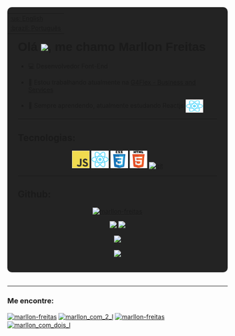 <table align="right">
 <tr><td><a href="https://github.com/Marllon-Freitas/Marllon-Freitas/blob/master/README-en-US.md">:us: English</a></td></tr>
 <tr><td><a href="https://github.com/Marllon-Freitas/Marllon-Freitas/blob/master/README.md">:brazil: Português</a></td></tr>
</table>

<div style="background-color: #232323; padding: 2rem 1.5rem; border-radius: 10px">
  <h1 style="font-family: Nunito, sans-serif">Olá <img src="https://raw.githubusercontent.com/kaueMarques/kaueMarques/master/hi.gif" width="30px">, me chamo Marllon Freitas</h1>

  - 💻 Desenvolvedor Font-End 

  - 🔭 Estou trabalhando atualmente na [G4Flex - Business and Services](http://www.g4flex.com.br/)

  - 🌱 Sempre aprendendo, atualmente estudando Reactjs <img align="center" alt="React" height="30" width="40" src="https://raw.githubusercontent.com/devicons/devicon/master/icons/react/react-original.svg">

  <hr>

  ## Tecnologias:

  <div align="center">
    <a href="https://developer.mozilla.org/en-US/docs/Web/JavaScript" target="_blank" rel="noreferrer"> 
     <img src="https://raw.githubusercontent.com/devicons/devicon/master/icons/javascript/javascript-original.svg" alt="javascript" width="40" height="40"/> 
    </a> 
    <a href="https://reactjs.org/" target="_blank" rel="noreferrer"> 
     <img  alt="React" height="40" width="40" src="https://raw.githubusercontent.com/devicons/devicon/master/icons/react/react-original.svg">
    </a> 
    <a href="https://www.w3schools.com/css/" target="_blank" rel="noreferrer"> 
     <img src="https://raw.githubusercontent.com/devicons/devicon/master/icons/css3/css3-original-wordmark.svg" alt="css3" width="40" height="40"/> 
    </a> 
    <a href="https://www.w3.org/html/" target="_blank" rel="noreferrer"> 
     <img src="https://raw.githubusercontent.com/devicons/devicon/master/icons/html5/html5-original-wordmark.svg" alt="html5" width="40" height="40"/> 
    </a>
    <a href="https://git-scm.com/" target="_blank" rel="noreferrer"> 
     <img src="https://www.vectorlogo.zone/logos/git-scm/git-scm-icon.svg" alt="git" width="40" height="40"/> 
    </a> 
  </div>
  
 <hr>
 
 ## Github:
 
  <div align="center">
     <p align="center" width="100%">
    <a href="https://github.com/ryo-ma/github-profile-trophy">
       <img src="https://github-profile-trophy.vercel.app/?username=marllon-freitas&theme=monokai&rank=SECRET,SSS,SS,S,AAA,AA,A,BBB,BB,B,CCC&margin-w=15&no-bg=true&no-frame=true&column=4&lang=pt-br" alt="marllon-freitas" />
    </a> 
  </p>
     <a href="https://github.com/marllon-freitas">
      <img height="180em" src="https://github-readme-stats.vercel.app/api?username=marllon-freitas&show_icons=true&theme=monokai&include_all_commits=true&count_private=true&locale=pt-br"/>
      <a href="https://github.com/marllon-freitas">
       <img height="180em" src="https://github-readme-stats.vercel.app/api/top-langs/?username=marllon-freitas&layout=compact&langs_count=7&theme=monokai"/>
    </div>
    <div align="center">
        <a href="https://github-readme-activity-graph.cyclic.app/graph?username=marllon-freitas&theme=monokai">
            <p>
                <img width="850em" src="https://github-readme-activity-graph.cyclic.app/graph?username=marllon-freitas&theme=monokai">
            </p>
        </a>
    </div>
    <div align="center">
        <a href="https://github.com/marllon-freitas">
          <img height="180em alt="Streak Graphics" src="https://github-readme-streak-stats.herokuapp.com/?user=marllon-freitas&theme=monokai">
     </a>
    </div>                                                                                              
   </div>
  <br />
                                                                                                                                             
 <hr>
                                                                                                                                             
  ### Me encontre:
   <p align="left">
   <a href="https://codepen.io/marllon-freitas" target="blank"><img align="center" src="https://raw.githubusercontent.com/rahuldkjain/github-profile-readme-generator/master/src/images/icons/Social/codepen.svg" alt="marllon-freitas" height="30" width="40" /></a>
   <a href = "mailto:marllonfreitas64@gmail.com" target="blank"><img align="center" src="https://upload.wikimedia.org/wikipedia/commons/thumb/7/7e/Gmail_icon_%282020%29.svg/2560px-Gmail_icon_%282020%29.svg.png" alt="marllon_com_2_l" height="30" width="40" /></a>
   <a href="https://linkedin.com/in/marllon-freitas" target="blank"><img align="center" src="https://raw.githubusercontent.com/rahuldkjain/github-profile-readme-generator/master/src/images/icons/Social/linked-in-alt.svg" alt="marllon-freitas" height="30" width="40" /></a>
   <a href="https://instagram.com/marllon_com_2_l" target="blank"><img align="center" src="https://raw.githubusercontent.com/rahuldkjain/github-profile-readme-generator/master/src/images/icons/Social/instagram.svg" alt="marllon_com_dois_l" height="30" width="40" /></a>
   </p>

</div>

